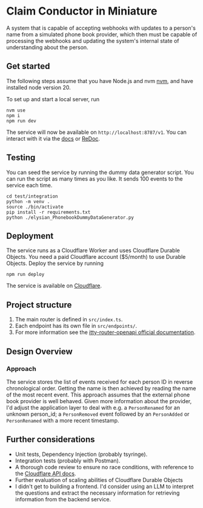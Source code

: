 # Claim Conductor in Miniature

A system that is capable of accepting webhooks with updates to a
person's name from a simulated phone book provider, which then must be capable of processing the
webhooks and updating the system's internal state of understanding about the person.

## Get started
The following steps assume that you have Node.js and nvm [nvm](https://github.com/nvm-sh/nvm), and have installed node version 20. 

To set up and start a local server, run
```
nvm use
npm i
npm run dev
```
The service will now be available on `http://localhost:8787/v1`. You can interact with it via the [docs](http://localhost:8787/v1/docs) or [ReDoc](http://localhost:8787/v1/redoc).

## Testing
You can seed the service by running the dummy data generator script. You can run the script as many times as you like. It sends 100 events to the service each time.
```
cd test/integration
python -m venv .
source ./bin/activate
pip install -r requirements.txt
python ./elysian_PhonebookDummyDataGenerator.py
```

## Deployment
The service runs as a Cloudflare Worker and uses Cloudflare Durable Objects. You need a paid Cloudflare account ($5/month) to use Durable Objects. Deploy the service by running
```
npm run deploy
```
The service is available on [Cloudflare](https://cloudflare-server.fffup-account.workers.dev/v1/docs).

## Project structure
1. The main router is defined in `src/index.ts`.
2. Each endpoint has its own file in `src/endpoints/`.
3. For more information see the [itty-router-openapi official documentation](https://cloudflare.github.io/itty-router-openapi/).

## Design Overview

### Approach
The service stores the list of events received for each person ID in reverse chronological order. Getting the name is then achieved by reading the name of the most recent event. This approach assumes that the external phone book provider is well behaved. Given more information about the provider, I'd adjust the application layer to deal with e.g. a `PersonRenamed` for an unknown person_id; a `PersonRemoved` event followed by an `PersonAdded` or `PersonRenamed` with a more recent timestamp.

## Further considerations
- Unit tests, Dependency Injection (probably tsyringe).
- Integration tests (probably with Postman).
- A thorough code review to ensure no race conditions, with reference to the [Cloudflare API docs](https://developers.cloudflare.com/durable-objects/api/transactional-storage-api/).
- Further evaluation of scaling abilities of Cloudflare Durable Objects
- I didn't get to building a frontend. I'd consider using an LLM to interpret the questions and extract the necessary information for retrieving information from the backend service.

